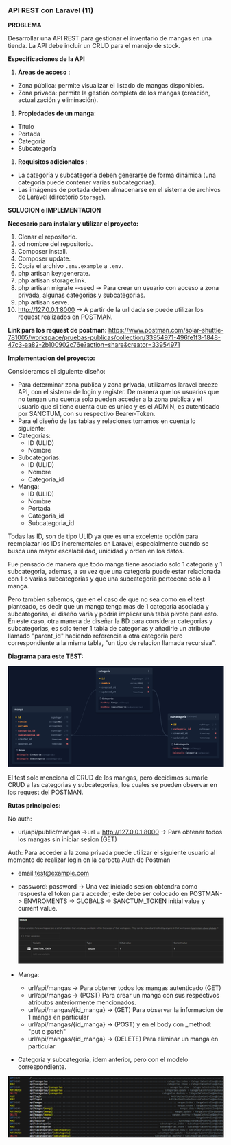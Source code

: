 ### API REST con Laravel (11)

**PROBLEMA**

Desarrollar una API REST para gestionar el inventario de mangas en una tienda. La API debe incluir un CRUD para el manejo de stock.

**Especificaciones de la API**

1. **Áreas de acceso** :

* Zona pública: permite visualizar el listado de mangas disponibles.
* Zona privada: permite la gestión completa de los mangas (creación, actualización y eliminación).

1. **Propiedades de un manga**:

* Título
* Portada
* Categoría
* Subcategoría

1. **Requisitos adicionales** :

* La categoría y subcategoría deben generarse de forma dinámica (una categoría puede contener varias subcategorías).
* Las imágenes de portada deben almacenarse en el sistema de archivos de Laravel (directorio `Storage`).

**SOLUCION e IMPLEMENTACION**

**Necesario para instalar y utilizar el proyecto:**

1. Clonar el repositorio.
2. cd nombre del repositorio.
3. Composer install.
4. Composer update.
5. Copia el archivo `.env.example` a `.env.`
6. php artisan key:generate.
7. php artisan storage:link.
8. php artisan migrate --seed -> Para crear un usuario con acceso a zona privada, algunas categorias y subcategorias.
9. php artisan serve.
10. http://127.0.0.1:8000 -> A partir de la url dada se puede utilizar los request realizados en POSTMAN.

**Link para los request de postman:** https://www.postman.com/solar-shuttle-781005/workspace/pruebas-publicas/collection/33954971-496fe1f3-1848-47c3-aa82-2b100902c76e?action=share&creator=33954971

**Implementacion del proyecto:**

Consideramos el siguiente diseño:

* Para determinar zona publica y zona privada, utilizamos laravel breeze API, con el sistema de login y register. De manera que los usuarios que no tengan una cuenta solo pueden acceder a la zona publica y el usuario que si tiene cuenta que es unico y es el ADMIN, es autenticado por SANCTUM, con su respectivo Bearer-Token.
* Para el diseño de las tablas y relaciones tomamos en cuenta lo siguiente:
* Categorias:
  * ID (ULID)
  * Nombre
* Subcategorias:
  * ID (ULID)
  * Nombre
  * Categoria_id
* Manga:
  * ID (ULID)
  * Nombre
  * Portada
  * Categoria_id
  * Subcategoria_id

Todas las ID, son de tipo ULID  ya que es una excelente opción para reemplazar los IDs incrementales en Laravel, especialmente cuando se busca una mayor escalabilidad, unicidad y orden en los datos.

Fue pensado de manera que todo manga tiene asociado solo 1 categoria y 1 subcategoria, ademas, a su vez que una categoria puede estar relacionada con 1 o varias subcategorias y que una subcategoria pertecene solo a 1 manga.

Pero tambien sabemos, que en el caso de que no sea como en el test planteado, es decir que un manga tenga mas de 1 categoria asociada y subcategorias, el diseño varía y podria implicar una tabla pivote para esto. En este caso, otra manera de diseñar la BD para considerar categorias y subcategorias, es solo tener 1 tabla de categorias y añadirle un atributo llamado "parent_id" haciendo referencia a otra categoria pero correspondiente a la misma tabla, "un tipo de relacion  llamada recursiva".

**Diagrama para este TEST:**

![1731893480554](image/README/1731893480554.png)

El test solo menciona el CRUD de los mangas, pero decidimos sumarle CRUD a las categorias y subcategorias, los cuales se pueden observar en los request del POSTMAN.

**Rutas principales:**

No auth:

* url/api/public/mangas ->url = http://127.0.0.1:8000 -> Para obtener todos los mangas sin iniciar sesion (GET)

Auth: Para acceder a la zona privada puede utilizar el siguiente usuario al momento de realizar login en la carpeta Auth de Postman

* email:test@example.com
* password: password -> Una vez iniciado sesion obtendra como respuesta el token para acceder, este debe ser colocado en POSTMAN-> ENVIROMENTS -> GLOBALS -> SANCTUM_TOKEN initial value y current value.

  ![1731893918337](image/README/1731893918337.png)
* Manga:

  * url/api/mangas -> Para obtener todos los mangas autenticado (GET)
  * url/api/mangas -> (POST) Para crear un manga con sus respectivos atributos anteriormente mencionados.
  * url/api/mangas/{id_manga} -> (GET) Para observar la informacion de 1 manga en particular
  * url/api/mangas/{id_manga} -> (POST) y en el body con _method: "put o patch"
  * url/api/mangas/{id_manga} -> (DELETE) Para eliminar un manga en particular
* Categoria y subcategoria, idem anterior, pero con el modelo correspondiente.

![1731893437626](image/README/1731893437626.png)
